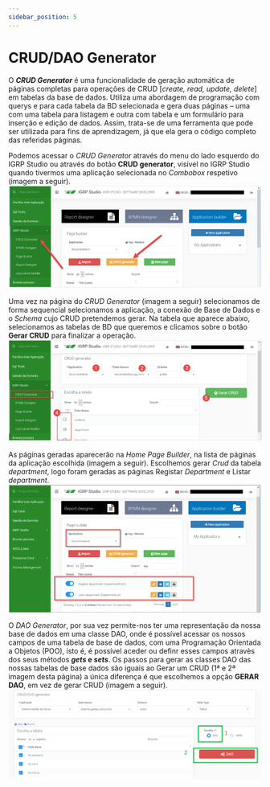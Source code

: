 ```yaml
---
sidebar_position: 5
---
```


# CRUD/DAO Generator

O **_CRUD Generator_** é uma funcionalidade de geração automática de páginas completas para operações de CRUD [_create, read, update, delete_] em tabelas da base de dados. Utiliza uma abordagem de programação com querys e para cada tabela da BD selecionada e gera duas páginas – uma com uma tabela para listagem e outra com tabela e um formulário para inserção e edição de dados. Assim, trata-se de uma ferramenta que pode ser utilizada para fins de aprendizagem, já que ela gera o código completo das referidas páginas.

Podemos acessar o _CRUD Generator_ através do menu do lado esquerdo do IGRP Studio ou através do botão **CRUD generator**, visível no IGRP Studio quando tivermos uma aplicação selecionada no _Combobox_ respetivo (imagem a seguir).
![Acesso ao CRUD Generator](img/acessoCRUDGenerator.png)

Uma vez na página do _CRUD Generator_ (imagem a seguir) selecionamos de forma sequencial selecionamos a aplicação, a conexão de Base de Dados e o _Schema_ cujo CRUD pretendemos gerar. Na tabela que aparece abaixo, selecionamos as tabelas de BD que queremos e clicamos sobre o botão **Gerar CRUD** para finalizar a operação.
![Geração de CRUD](img/geraçãoCRUD.png)

As páginas geradas aparecerão na _Home Page Builder_, na lista de páginas da aplicação escolhida (imagem a seguir). Escolhemos gerar _Crud_ da tabela _department_, logo foram geradas as páginas Registar _Department_ e Listar _department_.
![Páginas geradas pelo CRUD Generator](img/pagGeradaPeloCRUDGenerator.png)

O _DAO Generator_, por sua vez permite-nos ter uma representação da nossa base de dados em uma classe DAO, onde é possível acessar os nossos campos de uma tabela de base de dados, com uma Programação Orientada a Objetos (POO), isto é, é possível aceder ou definr esses campos atravès dos seus métodos **_gets_ e _sets_**. Os passos para gerar as classes DAO das nossas tabelas de base dados são iguais ao Gerar um CRUD (1ª e 2ª imagem desta página) a única diferença é que escolhemos a opção **GERAR DAO**, em vez de gerar CRUD (imagem a seguir).
![DAO Generator](img/daoGenerator.png)
